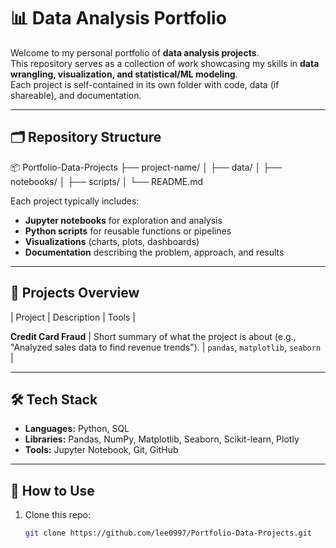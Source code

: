 # 📊 Data Analysis Portfolio

Welcome to my personal portfolio of **data analysis projects**.  
This repository serves as a collection of work showcasing my skills in **data wrangling, visualization, and statistical/ML modeling**.  
Each project is self-contained in its own folder with code, data (if shareable), and documentation.

---

## 🗂 Repository Structure

📦 Portfolio-Data-Projects
├── project-name/
│ ├── data/
│ ├── notebooks/
│ ├── scripts/
│ └── README.md

Each project typically includes:

- **Jupyter notebooks** for exploration and analysis
- **Python scripts** for reusable functions or pipelines
- **Visualizations** (charts, plots, dashboards)
- **Documentation** describing the problem, approach, and results

---

## 📁 Projects Overview

| Project | Description | Tools |

**Credit Card Fraud** | Short summary of what the project is about (e.g., "Analyzed sales data to find revenue trends"). | `pandas`, `matplotlib`, `seaborn` |

---

## 🛠️ Tech Stack

- **Languages:** Python, SQL
- **Libraries:** Pandas, NumPy, Matplotlib, Seaborn, Scikit-learn, Plotly
- **Tools:** Jupyter Notebook, Git, GitHub

---

## 🚀 How to Use

1. Clone this repo:
   ```bash
   git clone https://github.com/lee0997/Portfolio-Data-Projects.git
   ```
